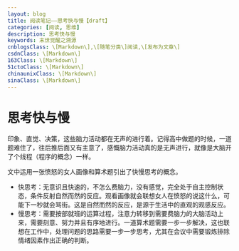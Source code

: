 ```yaml
---
layout: blog
title: 阅读笔记——思考快与慢【draft】
categories: [阅读, 思维]
description: 思考快与慢
keywords: 末世觉醒之溯源
cnblogsClass: \[Markdown\],\[随笔分类\]阅读,\[发布为文章\]
csdnClass: \[Markdown\]
163Class: \[Markdown\]
51ctoClass: \[Markdown\]
chinaunixClass: \[Markdown\]
sinaClass: \[Markdown\]
---
```


# 思考快与慢

印象、直觉、决策，这些脑力活动都在无声的进行着。记得高中做题的时候，一道题难住了，往后推后面又有主意了，感慨脑力活动真的是无声进行，就像是大脑开了个线程（程序的概念）一样。

文中运用一张愤怒的女人画像和算术题引出了快慢思考的概念。

- 快思考：无意识且快速的，不怎么费脑力，没有感觉，完全处于自主控制状态，条件反射自然而然的反应。观看画像就会联想女人在愤怒的说这什么，可能下一秒就会骂街。这是自然而然的反应，是源于生活中的直观的观感反应。
- 慢思考：需要按部就班的运算过程，注意力转移到需要费脑力的大脑活动上来，需要刻意、努力并且有序地进行。一道算术题需要一步一步解决，这也联想在工作中，处理问题的思路需要一步一步思考，尤其在会议中需要锻炼排除情绪因素作出正确的判断。



